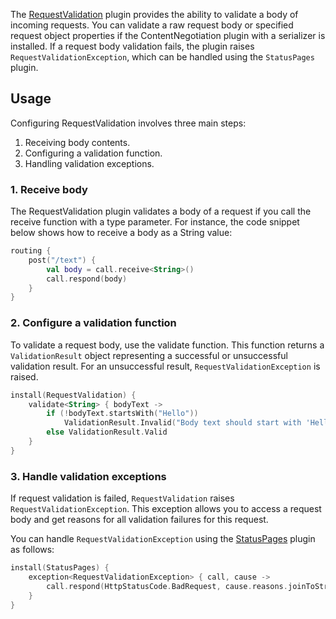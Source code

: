 
The [RequestValidation](https://ktor.io/docs/server-request-validation.html) plugin provides the ability to validate a body of incoming requests. You can validate a raw request body or specified request object properties if the ContentNegotiation plugin with a serializer is installed. If a request body validation fails, the plugin raises `RequestValidationException`, which can be handled using the `StatusPages` plugin.

## Usage

Configuring RequestValidation involves three main steps:

1. Receiving body contents.
2. Configuring a validation function.
3. Handling validation exceptions.

### 1. Receive body

The RequestValidation plugin validates a body of a request if you call the receive function with a type parameter. For instance, the code snippet below shows how to receive a body as a String value:

```kotlin
routing {
    post("/text") {
        val body = call.receive<String>()
        call.respond(body)
    }
}
```

### 2. Configure a validation function

To validate a request body, use the validate function. This function returns a `ValidationResult` object representing a successful or unsuccessful validation result. For an unsuccessful result, `RequestValidationException` is raised.

```kotlin
install(RequestValidation) {
    validate<String> { bodyText ->
        if (!bodyText.startsWith("Hello"))
            ValidationResult.Invalid("Body text should start with 'Hello'")
        else ValidationResult.Valid
    }
}
```

### 3. Handle validation exceptions

If request validation is failed, `RequestValidation` raises `RequestValidationException`. This exception allows you to access a request body and get reasons for all validation failures for this request.

You can handle `RequestValidationException` using the [StatusPages](https://ktor.io/docs/server-status-pages.html) plugin as follows:

```kotlin
install(StatusPages) {
    exception<RequestValidationException> { call, cause ->
        call.respond(HttpStatusCode.BadRequest, cause.reasons.joinToString())
    }
}
```